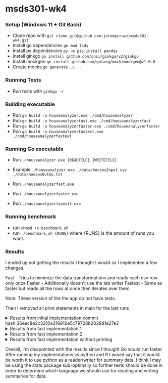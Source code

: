 # msds301-wk4

### Setup (Windows 11 + Git Bash)
- Clone repo with `git clone git@github.com:jeremycruzz/msds301-wk4.git`
- Install go dependencies `go mod tidy`
- Install py dependencies `py -m pip install pandas`
- Install ginkgo `go install github.com/onsi/ginkgo/v2/ginkgo`
- Install mockgen `go install github.com/golang/mock/mockgen@v1.6.0`
- Create mocks `go generate ./...`

### Running Tests
- Run tests with `ginkgo -r`

### Building executable
- Run `go build -o houseanalyzer.exe ./cmd/houseanalyzer`
- Run `go build -o houseanalyzerfast.exe ./cmd/houseanalyzerfast`
- Run `go build -o houseanalyzerfaster.exe ./cmd/houseanalyzerfaster`
- Run `go build -o houseanalyzerfastest.exe ./cmd/houseanalyzerfastest`

### Running Go executable
- Run `./houseanalyzer.exe {READFILE} {WRITEFILE}`
- Example `./houseanalyzer.exe ./data/housesInput.csv ./data/housesOutGo.txt`

- Run `./houseanalyzerfast.exe`
- Run `./houseanalyzerfaster.exe`
- Run `./houseanalyzerfasestt.exe`

### Running benchmark
- run `chmod +x benchmark.sh`
- run `./benchmark.sh {RUNS}` where {RUNS} is the amount of runs you want.

### Results

I ended up not getting the results I thought I would so I implmented a few changes.

Fast - Tries to minimize the data transformations and reads each csv row only once
Faster - Additionally doesn't use the tab writer
Fastest - Same as faster but reads all the rows at once then iterates over them

Note: These version of the the app do not have tests.

Then I removed all print statements in main for the last runs

<details>
<summary> Results from initial implementation commit hash:36eec8e2c3210a318916e5c79728b2028d1e27e2</summary>

-------------------------------------------------------------------
| Language     | Test Run 1 (nanoseconds) | Test Run 2 (nanoseconds) | Test Run 3 (nanoseconds) |
|--------------|---------------------------|---------------------------|---------------------------|
| Go           |        3,730,301,800       |        3,748,057,300       |        3,717,731,200       |
| Python       |        1,755,509,700       |        1,729,278,400       |        1,735,856,500       |
| R            |        3,106,460,900       |        3,110,648,100       |        3,132,068,400       |
-------------------------------------------------------------------

These results were suprising at first but I realize that go performed the worst because of my implementation of the app. Both the R code and Python accomplished what my Go program accomplished in 7 lines of code. The main issue with my implementation was the way I designed the Block struct. When reading the data we go over `n` rows. With analyze we then go over these rows of data an additional time when creating the pivot table. We then analyze the metrics and convert the data there back to the block struct before writing it.
</details>

<details>
<summary>Results from fast implementation 1</summary>

| Language     | Test Run 1 (nanoseconds) | Test Run 2 (nanoseconds) | Test Run 3 (nanoseconds) | Test Run 4 (nanoseconds) |
|--------------|---------------------------|---------------------------|---------------------------|---------------------------|
| Go           |        3,735,719,000      |        3,738,952,500      |        3,754,574,850      |        3,743,969,050      |
| Go (fast)    |        3,449,520,300      |        3,429,550,100      |        3,435,929,850      |        3,430,158,550      |
| Python       |        1,751,711,700      |        1,749,594,900      |        1,729,447,600      |        1,730,606,250      |
| R            |        3,115,111,200      |        3,100,016,100      |        3,118,881,450      |        3,084,558,750      |

I implemented a version with less transformations to the data and was quite disapointed when only a little bit of time was saved.

</details>

<details>
<summary>Results from fast implementation 2</summary>

| Metric               | Test Run 1 (nanoseconds) | Test Run 2 (nanoseconds) | Test Run 3 (nanoseconds) | Test Run 4 (nanoseconds) |
|----------------------|---------------------------|---------------------------|---------------------------|---------------------------|
| Go                   |       3,728,930,100       |       3,736,011,000       |       3,730,175,700       |       3,742,231,500       |
| Go (fast)            |       3,424,380,500       |       3,420,223,500       |       3,419,356,100       |       3,437,085,350       |
| Go (faster)          |       3,408,618,800       |       3,401,338,700       |       3,405,574,600       |       3,412,590,000       |
| Go (fastest)         |       3,505,374,200       |       3,517,643,700       |       3,499,446,050       |       3,516,287,150       |
| Python               |       1,755,800,600       |       1,710,396,000       |       1,738,588,250       |       1,756,981,200       |
| R                    |       3,080,280,200       |       3,086,912,400       |       3,069,791,350       |       3,095,916,600       |

I implemented two more version removing the tab writer and was still disapointed when the times changed even less.


</details>

<details>
<summary>Results from fast implementation without printing</summary>

| Metric               | Test Run 1 (nanoseconds) | Test Run 2 (nanoseconds) | Test Run 3 (nanoseconds) | Test Run 4 (nanoseconds) |
|----------------------|---------------------------|---------------------------|---------------------------|---------------------------|
| Go                   |       3,793,349,200       |       3,734,792,700       |       3,739,142,000       |       3,746,888,200       |
| Go (fast)            |       3,497,688,700       |       3,449,193,200       |       3,450,075,600       |       3,456,628,600       |
| Go (faster)          |       3,470,810,000       |       3,419,502,900       |       3,434,581,700       |       3,437,296,200       |
| Go (fastest)         |       3,554,384,100       |       3,499,173,900       |       3,518,411,200       |       3,512,986,700       |
| Python               |       1,726,555,000       |       1,719,113,300       |       1,717,965,200       |       1,705,428,000       |
| R                    |       3,087,121,700       |       3,074,617,600       |       3,096,046,300       |       3,110,616,800       |

Since I was using bash to time all of these I thought that removing the print statements would decrease times but it really did nothing.

</details>


Overall, I'm disapointed with the results since I thought Go would run faster. After running my implmentations vs python and R I would say that it would be worth it to use python as a reader/writer for summary data. I think I may be using the stats package sub-optimally so further tests should be done in order to determine which language we should use for reading and writing summaries for data.